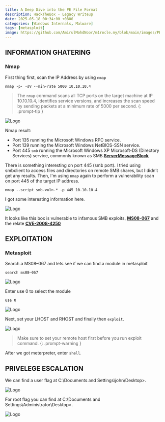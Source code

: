 ```yaml
---
title: A Deep Dive into the PE File Format
description: HackTheBox - Legacy Writeup
date: 2025-05-18 00:34:00 +0800
categories: [Windows Internals, Malware]
tags: [metasploit]
image: https://github.com/AmirulMohdNoor/m1rocle.my/blob/main/images/PE%20file/pefile.jpg?raw=true
---
```


## INFORMATION GHATERING

### Nmap

First thing first, scan the IP Address by using `nmap`

```terminal
nmap -p- -sV --min-rate 5000 10.10.10.4
```

> The `nmap` command scans all TCP ports on the target machine at IP 10.10.10.4, identifies service versions, and increases the scan speed by sending packets at a minimum rate of 5000 per second.
{: .prompt-tip }

![Logo](https://miro.medium.com/v2/resize:fit:720/format:webp/1*uu9wP1GqN2CTDnvrgAaqwg.png)

Nmap result:

- Port 135 running the Microsoft Windows RPC service.
- Port 139 running the Microsoft Windows NetBIOS-SSN service.
- Port 445 `smb` running the Microsoft Windows XP Microsoft-DS (Directory Services) service, commonly known as SMB [**ServerMessageBlock**](https://www.techtarget.com/searchnetworking/definition/Server-Message-Block-Protocol/)

There is something interesting on port 445 (smb port). I tried using smbclient to access files and directories on remote SMB shares, but I didn’t get any results. Then, I'm using `nmap` again to perform a vulnerability scan on port 445 of the target IP address.

```terminal
nmap --script smb-vuln-* -p 445 10.10.10.4
```

I got some interesting information here.

![Logo](https://miro.medium.com/v2/resize:fit:720/format:webp/1*vdW9QlPFG9plqYNfyivSJQ.png)

It looks like this box is vulnerable to infamous SMB exploits, [**MS08-067**](https://learn.microsoft.com/en-us/security-updates/securitybulletins/2008/ms08-067?source=post_page-----a073f7b93e76--------------------------------) and the relate [**CVE-2008-4250**](https://nvd.nist.gov/vuln/detail/cve-2008-4250)

## EXPLOITATION

### Metasploit

Search a MS08–067 and lets see if we can find a module in metasploit

```terminal
search ms08–067
```

![Logo](https://miro.medium.com/v2/resize:fit:720/format:webp/1*BrBHTosccFKTBptl_EmVmw.png)

Enter use 0 to select the module

```terminal
use 0
```

![Logo](https://miro.medium.com/v2/resize:fit:640/format:webp/1*HARArSwYg_Jo74mrr919cw.png)

Next, set your LHOST and RHOST and finally then `exploit`.

![Logo](https://miro.medium.com/v2/resize:fit:720/format:webp/1*2NqDyvQAuH5TiClG4LvMgw.png)

> Make sure to set your remote host first before you run exploit command.
{: .prompt-warning }

After we got meterpreter, enter `shell`.



## PRIVELEGE ESCALATION

We can find a user flag at C:\Documents and Settings\john\Desktop>.

![Logo](https://miro.medium.com/v2/resize:fit:640/format:webp/1*ZDrLd2cePHpgLSJh9GdURQ.png)

For root flag you can find at C:\Documents and Settings\Administrator\Desktop>.

![Logo](https://miro.medium.com/v2/resize:fit:640/format:webp/1*BOm1XMzPc0yCc1jW-yLsZA.png)








